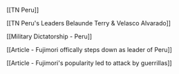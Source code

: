 [[TN Peru]]

[[TN Peru's Leaders Belaunde Terry & Velasco Alvarado]]

[[Military Dictatorship - Peru]]

[[Article - Fujimori offically steps down as leader of Peru]]

[[Article - Fujimori's popularity led to attack by guerrillas]]